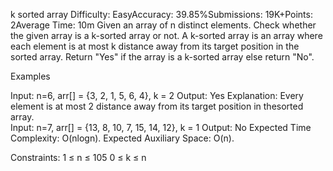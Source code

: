 k sorted array
Difficulty: EasyAccuracy: 39.85%Submissions: 19K+Points: 2Average Time: 10m
Given an array of n distinct elements. Check whether the given array is a k-sorted array or not. A k-sorted array is an array where each element is at most k distance away from its target position in the sorted array. 
Return "Yes" if the array is a k-sorted array else return "No".

Examples

Input: n=6, arr[] = {3, 2, 1, 5, 6, 4}, k = 2
Output: Yes
Explanation: Every element is at most 2 distance away from its target position in thesorted array.  
Input: n=7, arr[] = {13, 8, 10, 7, 15, 14, 12}, k = 1
Output: No
Expected Time Complexity: O(nlogn).
Expected Auxiliary Space: O(n).

Constraints:
1 ≤ n ≤ 105
0 ≤ k ≤ n

